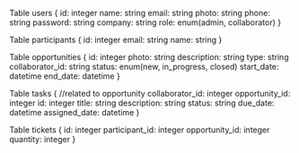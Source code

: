 Table users {
  id: integer
  name: string
  email: string
  photo: string
  phone: string
  password: string
  company: string
  role: enum(admin, collaborator)
}

Table participants {
  id: integer
  email: string
  name: string
}

Table opportunities {
  id: integer
  photo: string
  description: string
  type: string
  collaborator_id: string
  status: enum(new, in_progress, closed)
  start_date: datetime
  end_date: datetime
}

Table tasks { //related to opportunity
  collaborator_id: integer
  opportunity_id: integer
  id: integer
  title: string
  description: string
  status: string
  due_date: datetime
  assigned_date: datetime
}

Table tickets {
  id: integer
  participant_id: integer
  opportunity_id: integer
  quantity: integer
}